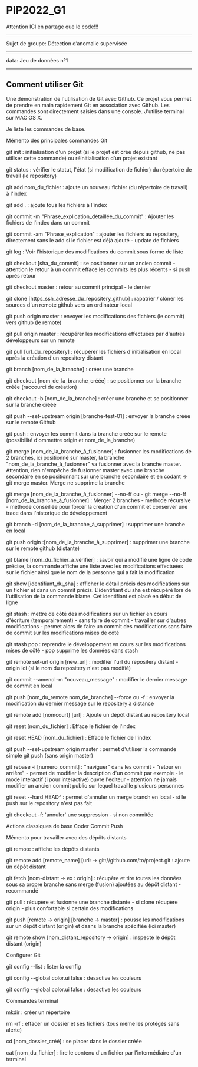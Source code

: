 # PIP2022_G1
Attention ICI en partage que le code!!!

_________________________________________________
Sujet de groupe:   Détection d’anomalie supervisée



__________________________________________________
data:
Jeu de données n°1

----------------------------
Comment utiliser Git
---------------------------
Une démonstration de l'utilisation de Git avec Github. Ce projet vous permet de prendre en main rapidement Git en association avec Github. Les commandes sont directement saisies dans une console. J'utilise terminal sur MAC OS X.

Je liste les commandes de base.

Mémento des principales commandes Git

git init : initialisation d'un projet (si le projet est créé depuis github, ne pas utiliser cette commande) ou réinitialisation d'un projet existant

git status : vérifier le statut, l'état (si modification de fichier) du répertoire de travail (le repository)

git add nom_du_fichier : ajoute un nouveau fichier (du répertoire de travail) à l'index

git add . : ajoute tous les fichiers à l'index

git commit -m "Phrase_explication_détaillée_du_commit" : Ajouter les fichiers de l'index dans un commit

git commit -am "Phrase_explication" : ajouter les fichiers au repositery, directement sans le add si le fichier est déjà ajouté - update de fichiers

git log : Voir l'historique des modifications du commit sous forme de liste

git checkout [sha_du_commit] : se positionner sur un ancien commit - attention le retour à un commit efface les commits les plus récents - si push après retour

git checkout master : retour au commit principal - le dernier

git clone [https_ssh_adresse_du_repositery_github] : rapatrier / clôner les sources d'un remote github vers un ordinateur local

git push origin master : envoyer les modifications des fichiers (le commit) vers github (le remote)

git pull origin master : récupérer les modifications effectuées par d'autres développeurs sur un remote

git pull [url_du_repositery] : récupérer les fichiers d'initialisation en local après la création d'un repositery distant

git branch [nom_de_la_branche] : créer une branche

git checkout [nom_de_la_branche_créée] : se positionner sur la branche créée (raccourci de création)

git checkout -b [nom_de_la_branche] : créer une branche et se positionner sur la branche créée

git push --set-upstream origin [branche-test-01] : envoyer la branche créée sur le remote Github

git push : envoyer les commit dans la branche créée sur le remote (possibilité d'ommettre origin et nom_de_la_branche)

git merge [nom_de_la_branche_à_fusionner] : fusionner les modifications de 2 branches, ici positionné sur master, la branche "nom_de_la_branche_à_fusionner" va fusionner avec la branche master. Attention, rien n'empêche de fusionner master avec une branche secondaire en se positionnant sur une branche secondaire et en codant -> git merge master. Merge ne supprime la branche

git merge [nom_de_la_branche_à_fusionner] --no-ff ou - git merge --no-ff [nom_de_la_branche_à_fusionner] : Merger 2 branches - methode récursive - méthode conseillée pour forcer la création d'un commit et conserver une trace dans l'historique de développement

git branch -d [nom_de_la_branche_à_supprimer] : supprimer une branche en local

git push origin :[nom_de_la_branche_à_supprimer] : supprimer une branche sur le remote github (distante)

git blame [nom_du_fichier_à_vérifier] : savoir qui a modifié une ligne de code précise, la commande affiche une liste avec les modifications effectuées sur le fichier ainsi que le nom de la personne qui a fait la modification

git show [identifiant_du_sha] : afficher le détail précis des modifications sur un fichier et dans un commit précis. L'identifiant du sha est récupéré lors de l'utilisation de la commande blame. Cet identifiant est placé en début de ligne

git stash : mettre de côté des modifications sur un fichier en cours d'écriture (temporairement) - sans faire de commit - travailler sur d'autres modifications - permet alors de faire un commit des modifications sans faire de commit sur les modifications mises de côté

git stash pop : reprendre le développement en cours sur les modifications mises de côté - pop supprime les données dans stash

git remote set-url origin [new_url] : modifier l'url du repositery distant - origin ici (si le nom du repositery n'est pas modifié)

git commit --amend -m "nouveau_message" : modifier le dernier message de commit en local

git push [nom_du_remote nom_de_branche] --force ou -f : envoyer la modification du dernier message sur le repositery à distance

git remote add [nomcourt] [url] : Ajoute un dépôt distant au repositery local

git reset [nom_du_fichier] : Efface le fichier de l'index

git reset HEAD [nom_du_fichier] : Efface le fichier de l'index

git push --set-upstream origin master : permet d'utiliser la commande simple git push (sans origin master)

git rebase -i [numero_commit] : "naviguer" dans les commit - "retour en arrière" - permet de modifier la description d'un commit par exemple - le mode interactif (i pour interactive) ouvre l'editeur - attention ne jamais modifier un ancien commit public sur lequel travaille plusieurs personnes

git reset --hard HEAD^ : permet d'annuler un merge branch en local - si le push sur le repository n'est pas fait

git checkout -f: 'annuler' une suppression - si non commitée

Actions classiques de base Coder Commit Push

Mémento pour travailler avec des dépôts distants

git remote : affiche les dépôts distants

git remote add [remote_name] [url: -> git://github.com/to/project.git : ajoute un dépôt distant

git fetch [nom-distant -> ex : origin] : récupère et tire toutes les données sous sa propre branche sans merge (fusion) ajoutées au dépôt distant - recommandé

git pull : récupère et fusionne une branche distante - si clone récupère origin - plus confortable si certain des modifications

git push [remote -> origin] [branche -> master] : pousse les modifications sur un dépôt distant (origin) et daans la branche spécifiée (ici master)

git remote show [nom_distant_repository -> origin] : inspecte le dépôt distant (origin)

Configurer Git

git config --list : lister la config

git config --global color.ui false : desactive les couleurs

git config --global color.ui false : desactive les couleurs

Commandes terminal

mkdir : créer un répertoire

rm -rf : effacer un dossier et ses fichiers (tous même les protégés sans alerte)

cd [nom_dossier_créé] : se placer dans le dossier créée

cat [nom_du_fichier] : lire le contenu d'un fichier par l'intermédiaire d'un terminal
